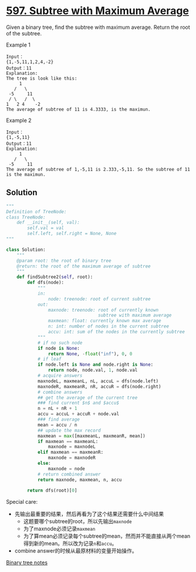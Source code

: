 # [597. Subtree with Maximum Average](https://www.lintcode.com/problem/subtree-with-maximum-average/description)
Given a binary tree, find the subtree with maximum average. Return the root of the subtree.

Example 1
```
Input：
{1,-5,11,1,2,4,-2}
Output：11
Explanation:
The tree is look like this:
     1
   /   \
 -5     11
 / \   /  \
1   2 4    -2 
The average of subtree of 11 is 4.3333, is the maximun.
```
Example 2
```
Input：
{1,-5,11}
Output：11
Explanation:
     1
   /   \
 -5     11
The average of subtree of 1,-5,11 is 2.333,-5,11. So the subtree of 11 is the maximun.
```
## Solution
```python
"""
Definition of TreeNode:
class TreeNode:
    def __init__(self, val):
        self.val = val
        self.left, self.right = None, None
"""

class Solution:
    """
    @param root: the root of binary tree
    @return: the root of the maximum average of subtree
    """
    def findSubtree2(self, root):
        def dfs(node):
            """
            in: 
                node: treenode: root of current subtree
            out:
                maxnode: treenode: root of currently known 
                                   subtree with maximum average
                maxmean: float: currently known max average
                n: int: number of nodes in the current subtree
                accu: int: sum of the nodes in the currently subtree
            """
            # if no such node
            if node is None:
                return None, -float("inf"), 0, 0
            # if leaf
            if node.left is None and node.right is None:
                return node, node.val, 1, node.val
            # acquire answers
            maxnodeL, maxmeanL, nL, accuL = dfs(node.left)
            maxnodeR, maxmeanR, nR, accuR = dfs(node.right)
            # combine answers
            ## get the average of the current tree
            ### find current $n$ and $accu$
            n = nL + nR + 1
            accu = accuL + accuR + node.val
            ### find average
            mean = accu / n
            ## update the max record
            maxmean = max([maxmeanL, maxmeanR, mean])
            if maxmean == maxmeanL:
                maxnode = maxnodeL
            elif maxmean == maxmeanR:
                maxnode = maxnodeR
            else:
                maxnode = node
            # return combined answer
            return maxnode, maxmean, n, accu
        
        return dfs(root)[0]
```
Special care:
- 先输出最重要的结果，然后再看为了这个结果还需要什么中间结果
    - 这题要哪个subtree的root，所以先输出```maxnode```
    - 为了maxnode必须记录```maxmean```
    - 为了算mean必须记录每个subtree的mean，然而并不能直接从两个mean得到新的mean。所以改为记录```n```和```accu```。
- combine answer的时候从最原材料的变量开始操作。

[Binary tree notes](readme.md#Binary-Tree)